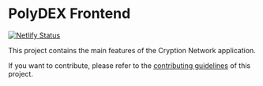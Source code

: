 # PolyDEX Frontend

[![Netlify Status](https://api.netlify.com/api/v1/badges/7bebf1a3-be7b-4165-afd1-446256acd5e3/deploy-status)](https://app.netlify.com/sites/pancake-prod/deploys)

This project contains the main features of the Cryption Network application.

If you want to contribute, please refer to the [contributing guidelines](./CONTRIBUTING.md) of this project.

